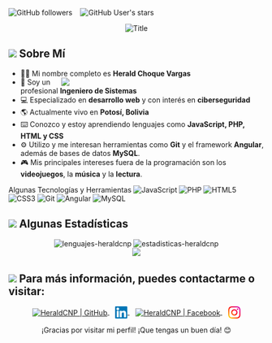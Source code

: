 <img alt="GitHub followers" src="https://img.shields.io/github/followers/HeraldCNP?style=social"> &nbsp;&nbsp; <img alt="GitHub User's stars" src="https://img.shields.io/github/stars/HeraldCNP?style=social">

<div align="center">
  <img src="https://readme-typing-svg.herokuapp.com?font=Architects+Daughter&color=%2338C2FF&size=50&center=true&vCenter=true&height=60&width=600&lines=¡Hola!+Soy+Herald+Choque+Vargas;Ingeniero+de+Sistemas;Bienvenido+a+mi+perfil!" alt="Title"></img>
</div>

## <img src="https://raw.githubusercontent.com/nixin72/nixin72/master/wave.gif" width="50px"></img> Sobre Mí

- :man_technologist: Mi nombre completo es **Herald Choque Vargas**  <img src="https://www.aalpha.net/wp-content/uploads/2020/12/full-stack-development.gif" width="400" align="right"/>
- :briefcase: Soy un profesional **Ingeniero de Sistemas**
- :computer: Especializado en **desarrollo web** y con interés en **ciberseguridad**
- :earth_americas: Actualmente vivo en **Potosí, Bolivia**
- :keyboard: Conozco y estoy aprendiendo lenguajes como **JavaScript, PHP, HTML y CSS**
- :gear: Utilizo y me interesan herramientas como **Git** y el framework **Angular**, además de bases de datos **MySQL**.
- :video_game: Mis principales intereses fuera de la programación son los **videojuegos**, la **música** y la **lectura**.


Algunas Tecnologías y Herramientas
![JavaScript](https://img.shields.io/badge/javascript-%23323330.svg?style=for-the-badge&logo=javascript&logoColor=%23F7DF1E) ![PHP](https://img.shields.io/badge/php-%23777BB4.svg?style=for-the-badge&logo=php&logoColor=white) ![HTML5](https://img.shields.io/badge/html5-%23E34F26.svg?style=for-the-badge&logo=html5&logoColor=white) ![CSS3](https://img.shields.io/badge/css3-%231572B6.svg?style=for-the-badge&logo=css3&logoColor=white) ![Git](https://img.shields.io/badge/git-%23F05033.svg?style=for-the-badge&logo=git&logoColor=white) ![Angular](https://img.shields.io/badge/angular-%23DD0031.svg?style=for-the-badge&logo=angular&logoColor=white) ![MySQL](https://img.shields.io/badge/mysql-%2300000f.svg?style=for-the-badge&logo=mysql&logoColor=white)

## <img src="https://media0.giphy.com/media/cNZqrH5IzOG0xrlWks/giphy.gif?cid=ecf05e47map255q427en9uprqc1sb0unjq5k4fnqg5pmhhs4&rid=giphy.gif&ct=s" width="50px"> Algunas Estadísticas

<div align="center">
<img height="150em" src="https://github-readme-stats.vercel.app/api/top-langs/?username=heraldcnp&layout=compact&show_icons=true&theme=algolia" alt="lenguajes-heraldcnp"/>
<img height="150em" src="https://github-readme-stats.vercel.app/api/?username=heraldcnp&layout=compact&show_icons=true&theme=algolia" alt="estadisticas-heraldcnp"/>
</div>

<div align="center">
  <img src="http://github-readme-streak-stats.herokuapp.com?user=heraldcnp&theme=algolia&background=0d1117&hide_border=true" />
</div>

## <img src='https://raw.githubusercontent.com/ShahriarShafin/ShahriarShafin/main/Assets/handshake.gif' width="80px"> Para más información, puedes contactarme o visitar:

<p align="center">
  <a href="https://github.com/HeraldCNP" target="_blank">
    <img align="center" alt="HeraldCNP | GitHub" width="26px" src="https://upload.wikimedia.org/wikipedia/commons/thumb/a/ae/Github-desktop-logo-symbol.svg/1024px-Github-desktop-logo-symbol.svg.png" />
  </a> &nbsp;&nbsp;
  <a href="https://www.linkedin.com/in/herald-choque-vargas-970017131/" target="_blank">
    <img align="center" alt="HeraldCNP | Linkedin" width="24px" src="https://github.com/SatYu26/SatYu26/blob/master/Assets/Linkedin.svg" />
  </a> &nbsp;&nbsp;
  <a href="https://www.facebook.com/HeraldCNP" target="_blank">
    <img align="center" alt="HeraldCNP | Facebook" width="24px" src="https://upload.wikimedia.org/wikipedia/en/thumb/0/04/Facebook_f_logo_%282021%29.svg/100px-Facebook_f_logo_%282021%29.svg.png" />
  </a> &nbsp;&nbsp;
  <a href="https://www.instagram.com/heraldcnp/" target="_blank">
    <img align="center" alt="HeraldCNP | Instagram" width="24px" src="https://github.com/SatYu26/SatYu26/blob/master/Assets/Instagram.svg" />
  </a>
</p>

<div align="center">
  ¡Gracias por visitar mi perfil! ¡Que tengas un buen día! 😊
</div>
